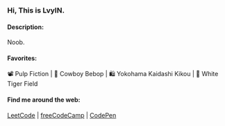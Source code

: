 ### Hi, This is LvyIN.

<!--![](https://github.com/lvyin1122/lvyin1122/blob/master/001.png?raw=true)-->

#### Description:

Noob.

#### Favorites:

📽️ Pulp Fiction | 🚀 Cowboy Bebop | 🛍️ Yokohama Kaidashi Kikou | 🎵 White Tiger Field

#### Find me around the web:

[LeetCode](https://leetcode.com/lvyin_33/) | [freeCodeCamp](https://www.freecodecamp.org/lvyin33) | [CodePen](https://codepen.io/lvyin1122)

<!--
**lvyin1122/lvyin1122** is a ✨ _special_ ✨ repository because its `README.md` (this file) appears on your GitHub profile.

Here are some ideas to get you started:

- 🔭 I’m currently working on ...
- 🌱 I’m currently learning ...
- 👯 I’m looking to collaborate on ...
- 🤔 I’m looking for help with ...
- 💬 Ask me about ...
- 📫 How to reach me: ...
- 😄 Pronouns: ...
- ⚡ Fun fact: ...
-->

